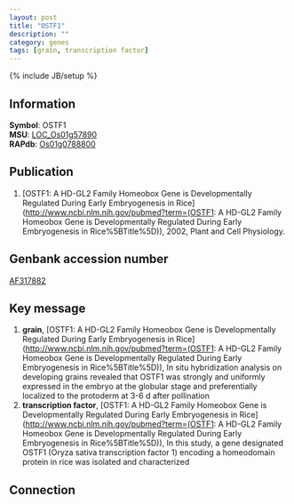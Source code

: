 ```yaml
---
layout: post
title: "OSTF1"
description: ""
category: genes
tags: [grain, transcription factor]
---
```

{% include JB/setup %}

## Information
__Symbol__: OSTF1  
__MSU__: [LOC_Os01g57890](http://rice.plantbiology.msu.edu/cgi-bin/ORF_infopage.cgi?orf=LOC_Os01g57890)  
__RAPdb__: [Os01g0788800](http://rapdb.dna.affrc.go.jp/viewer/gbrowse_details/irgsp1?name=Os01g0788800)  

## Publication
1. [OSTF1: A HD-GL2 Family Homeobox Gene is Developmentally Regulated During Early Embryogenesis in Rice](http://www.ncbi.nlm.nih.gov/pubmed?term=(OSTF1: A HD-GL2 Family Homeobox Gene is Developmentally Regulated During Early Embryogenesis in Rice%5BTitle%5D)), 2002, Plant and Cell Physiology.

## Genbank accession number
[AF317882](http://www.ncbi.nlm.nih.gov/nuccore/AF317882)

## Key message
1. __grain__, [OSTF1: A HD-GL2 Family Homeobox Gene is Developmentally Regulated During Early Embryogenesis in Rice](http://www.ncbi.nlm.nih.gov/pubmed?term=(OSTF1: A HD-GL2 Family Homeobox Gene is Developmentally Regulated During Early Embryogenesis in Rice%5BTitle%5D)),  In situ hybridization analysis on developing grains revealed that OSTF1 was strongly and uniformly expressed in the embryo at the globular stage and preferentially localized to the protoderm at 3-6 d after pollination
2. __transcription factor__, [OSTF1: A HD-GL2 Family Homeobox Gene is Developmentally Regulated During Early Embryogenesis in Rice](http://www.ncbi.nlm.nih.gov/pubmed?term=(OSTF1: A HD-GL2 Family Homeobox Gene is Developmentally Regulated During Early Embryogenesis in Rice%5BTitle%5D)),  In this study, a gene designated OSTF1 (Oryza sativa transcription factor 1) encoding a homeodomain protein in rice was isolated and characterized

## Connection



